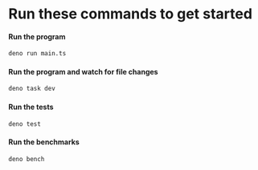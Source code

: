 # Run these commands to get started

#### Run the program
```sh
deno run main.ts
```

#### Run the program and watch for file changes
```sh
deno task dev
```

#### Run the tests
```sh
deno test
```

#### Run the benchmarks
```sh
deno bench
```

